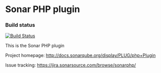 Sonar PHP plugin
=========================

### Build status

[![Build Status](https://travis-ci.org/SonarSource/sonar-php.svg?branch=master)](https://travis-ci.org/SonarSource/sonar-php)

This is the Sonar PHP plugin

Project homepage:
http://docs.sonarqube.org/display/PLUG/php+Plugin

Issue tracking:
https://jira.sonarsource.com/browse/sonarphp/
